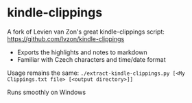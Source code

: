 # kindle-clippings

A fork of Levien van Zon's great kindle-clippings script: https://github.com/lvzon/kindle-clippings

- Exports the highlights and notes to markdown
- Familiar with Czech characters and time/date format

Usage remains the same: `./extract-kindle-clippings.py [<My Clippings.txt file> [<output directory>]]`

Runs smoothly on Windows

